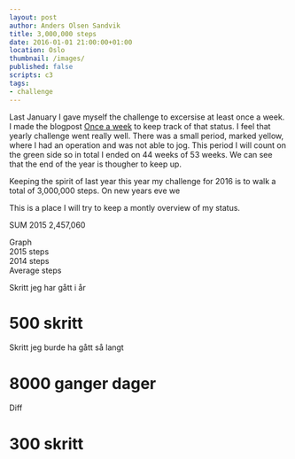 ```yaml
---
layout: post
author: Anders Olsen Sandvik
title: 3,000,000 steps
date: 2016-01-01 21:00:00+01:00
location: Oslo
thumbnail: /images/
published: false
scripts: c3
tags:
- challenge
---
```


Last January I gave myself the challenge to excersise at least once a week. I made the blogpost [Once a week](http://andersos.net/2015/01/01/once-a-week/) to keep track of that status. I feel that yearly challenge went really well. There was a small period, marked yellow, where I had an operation and was not able to jog. This period I will count on the green side so in total I ended on 44 weeks of 53 weeks. We can see that the end of the year is thougher to keep up.

Keeping the spirit of last year this year my challenge for 2016 is to walk a total of 3,000,000 steps. On new years eve we

This is a place I will try to keep a montly overview of my status.

SUM 2015 2,457,060

Graph  
2015 steps  
2014 steps  
Average steps  

Skritt jeg har gått i år
<h1>500 skritt</h1>
Skritt jeg burde ha gått så langt
<h1>8000 ganger dager</h1>
Diff
<h1>300 skritt</h1>

<div id="stepssum"></div>
<div id="stepsdaily"></div>

<script>
function ready(fn) {
  if (document.readyState != 'loading'){
    fn();
  } else {
    document.addEventListener('DOMContentLoaded', fn);
  }
}

function sumArrayOfSteps(steps) {
  var newSteps = steps.slice();
  for(var i = 1; i < steps.length; i++) {
    if(i === 1) {
      newSteps[0] = steps[0];
      newSteps[1] = steps[1];
      } else {
        newSteps[i] = newSteps[i-1] + steps[i];
      }  
    }
    return newSteps;   
}

function fillArray(value, len) {
  var arr = [];
  for (var i = 0; i < len; i++) {
    arr.push(value);
  }
  return arr;
}

var steps2015 = ['Steps 2015', 5136, 12741, 2363, 8526, 6287, 5543, 4962, 5263, 4631, 8675, 8039, 5232, 3798, 5083, 6062, 3570, 9478, 478, 835, 1972, 6560, 9376, 9757, 12921, 6938, 6236, 5887, 4871, 8627, 7073, 4653, 5291, 5280, 5878, 7244, 6089, 4098, 8052, 2860, 5897, 7327, 4315, 4084, 6682, 17790, 14391, 5534, 6428, 3886, 3276, 4974, 10312, 627, 3445, 3661, 7060, 5339, 5414, 5770, 0, 3768, 4313, 5740, 10058, 6318, 9893, 10098, 5487, 2563, 4897, 6582, 4328, 9877, 10032, 9573, 4588, 5256, 2793, 5283, 7253, 4508, 1115, 4890, 3536, 5721, 8379, 5545, 3637, 2543, 9870, 7802, 4781, 1610, 6549, 1893, 1448, 6414, 3096, 6884, 9198, 5087, 25854, 16594, 12277, 7853, 5301, 2970, 5581, 11640, 10590, 7074, 5728, 5436, 8362, 2662, 8410, 4925, 3726, 4038, 7833, 4463, 7136, 8381, 10081, 8258, 5492, 5595, 5394, 8770, 18770, 4712, 4264, 6757, 5528, 2467, 339, 4103, 8211, 3753, 4682, 8391, 7572, 4498, 4360, 4555, 5429, 10320, 10301, 6213, 7736, 3066, 4206, 5656, 2513, 3361, 8300, 6728, 2098, 5157, 10980, 5803, 7683, 34229, 21983, 10022, 3560, 9760, 12298, 14136, 11374, 12932, 10603, 4040, 10134, 9147, 10528, 11294, 8142, 9709, 8393, 25767, 5373, 10622, 8267, 10047, 9409, 8295, 6677, 8600, 11845, 10393, 5163, 1231, 7523, 10072, 10188, 9114, 12544, 9698, 4928, 6647, 9498, 7814, 13900, 6230, 16692, 26891, 6554, 3955, 8876, 4445, 799, 13443, 118, 7542, 5306, 7023, 5763, 6828, 4235, 37, 16445, 8406, 164, 13949, 7946, 2621, 148, 9190, 6236, 5728, 5246, 7719, 12826, 2769, 3016, 8444, 2983, 4989, 4912, 10805, 1305, 189, 10385, 5918, 5818, 11735, 4483, 8184, 14, 5556, 1875, 9450, 7867, 9412, 13138, 1791, 4068, 5743, 5822, 4103, 4475, 7704, 2160, 10119, 5641, 5198, 6442, 3862, 5667, 3162, 9075, 10561, 7583, 2898, 3078, 0, 3935, 3202, 9165, 2935, 2908, 9780, 0, 1022, 5175, 4291, 11242, 6326, 3182, 4455, 107, 2571, 6901, 10846, 6807, 6633, 2662, 4354, 7763, 8238, 9297, 7958, 7284, 7364, 4287, 4693, 6699, 7431, 4798, 5307, 560, 6346, 9548, 10313, 10782, 7331, 5340, 9150, 851, 5020, 7664, 8018, 5397, 5419, 3077, 1832, 806, 6051, 7417, 5374, 6359, 6007, 2523, 7312, 2967, 7096, 9247, 5763, 11610, 16672, 8611, 8755, 26645, 18840, 7735, 4264, 5541, 3825, 2767, 8442, 5966, 5630, 2406, 2319, 10368, 6733, 5760, 4846, 1813, 901, 6644, 41, 2528, 1498, 8334]
var sumSteps2015 = sumArrayOfSteps(steps2015);
var goalsteps2016 = fillArray(8197, 367);
goalsteps2016[0] = 'Goal 2016';
sumGoalSteps2016 = sumArrayOfSteps(goalsteps2016);
var steps2016 = ['Steps 2016', 0, 0];

function graphGoal() {
  var chart = c3.generate({
      bindto: '#stepssum',
      data: {
          x: 'x',
          xFormat: '%m-%d',
          columns: [
              ['x', '01-01', '01-02', '01-03', '01-04', '01-05', '01-06', '01-07', '01-08', '01-09', '01-10', '01-11', '01-12', '01-13', '01-14', '01-15', '01-16', '01-17', '01-18', '01-19', '01-20', '01-21', '01-22', '01-23', '01-24', '01-25', '01-26', '01-27', '01-28', '01-29', '01-30', '01-31', '02-01', '02-02', '02-03', '02-04', '02-05', '02-06', '02-07', '02-08', '02-09', '02-10', '02-11', '02-12', '02-13', '02-14', '02-15', '02-16', '02-17', '02-18', '02-19', '02-20', '02-21', '02-22', '02-23', '02-24', '02-25', '02-26', '02-27', '02-28', '02-29', '03-01', '03-02', '03-03', '03-04', '03-05', '03-06', '03-07', '03-08', '03-09', '03-10', '03-11', '03-12', '03-13', '03-14', '03-15', '03-16', '03-17', '03-18', '03-19', '03-20', '03-21', '03-22', '03-23', '03-24', '03-25', '03-26', '03-27', '03-28', '03-29', '03-30', '03-31', '04-01', '04-02', '04-03', '04-04', '04-05', '04-06', '04-07', '04-08', '04-09', '04-10', '04-11', '04-12', '04-13', '04-14', '04-15', '04-16', '04-17', '04-18', '04-19', '04-20', '04-21', '04-22', '04-23', '04-24', '04-25', '04-26', '04-27', '04-28', '04-29', '04-30', '05-01', '05-02', '05-03', '05-04', '05-05', '05-06', '05-07', '05-08', '05-09', '05-10', '05-11', '05-12', '05-13', '05-14', '05-15', '05-16', '05-17', '05-18', '05-19', '05-20', '05-21', '05-22', '05-23', '05-24', '05-25', '05-26', '05-27', '05-28', '05-29', '05-30', '05-31', '06-01', '06-02', '06-03', '06-04', '06-05', '06-06', '06-07', '06-08', '06-09', '06-10', '06-11', '06-12', '06-13', '06-14', '06-15', '06-16', '06-17', '06-18', '06-19', '06-20', '06-21', '06-22', '06-23', '06-24', '06-25', '06-26', '06-27', '06-28', '06-29', '06-30', '07-01', '07-02', '07-03', '07-04', '07-05', '07-06', '07-07', '07-08', '07-09', '07-10', '07-11', '07-12', '07-13', '07-14', '07-15', '07-16', '07-17', '07-18', '07-19', '07-20', '07-21', '07-22', '07-23', '07-24', '07-25', '07-26', '07-27', '07-28', '07-29', '07-30', '07-31', '08-01', '08-02', '08-03', '08-04', '08-05', '08-06', '08-07', '08-08', '08-09', '08-10', '08-11', '08-12', '08-13', '08-14', '08-15', '08-16', '08-17', '08-18', '08-19', '08-20', '08-21', '08-22', '08-23', '08-24', '08-25', '08-26', '08-27', '08-28', '08-29', '08-30', '08-31', '09-01', '09-02', '09-03', '09-04', '09-05', '09-06', '09-07', '09-08', '09-09', '09-10', '09-11', '09-12', '09-13', '09-14', '09-15', '09-16', '09-17', '09-18', '09-19', '09-20', '09-21', '09-22', '09-23', '09-24', '09-25', '09-26', '09-27', '09-28', '09-29', '09-30', '10-01', '10-02', '10-03', '10-04', '10-05', '10-06', '10-07', '10-08', '10-09', '10-10', '10-11', '10-12', '10-13', '10-14', '10-15', '10-16', '10-17', '10-18', '10-19', '10-20', '10-21', '10-22', '10-23', '10-24', '10-25', '10-26', '10-27', '10-28', '10-29', '10-30', '10-31', '11-01', '11-02', '11-03', '11-04', '11-05', '11-06', '11-07', '11-08', '11-09', '11-10', '11-11', '11-12', '11-13', '11-14', '11-15', '11-16', '11-17', '11-18', '11-19', '11-20', '11-21', '11-22', '11-23', '11-24', '11-25', '11-26', '11-27', '11-28', '11-29', '11-30', '12-01', '12-02', '12-03', '12-04', '12-05', '12-06', '12-07', '12-08', '12-09', '12-10', '12-11', '12-12', '12-13', '12-14', '12-15', '12-16', '12-17', '12-18', '12-19', '12-20', '12-21', '12-22', '12-23', '12-24', '12-25', '12-26', '12-27', '12-28', '12-29', '12-30', '12-31'],
              sumSteps2015,
              sumGoalSteps2016,
              steps2016
          ]
      },
      axis: {
          x: {
              type: 'timeseries',
              tick: {
                  format: '%m-%d'
              }
          }
      }
  });
}

function graphStepsDaily() {
  var chart = c3.generate({
      bindto: '#stepsdaily',
      data: {
          x: 'x',
          xFormat: '%m-%d',
          columns: [
              ['x', '01-01', '01-02', '01-03', '01-04', '01-05', '01-06', '01-07', '01-08', '01-09', '01-10', '01-11', '01-12', '01-13', '01-14', '01-15', '01-16', '01-17', '01-18', '01-19', '01-20', '01-21', '01-22', '01-23', '01-24', '01-25', '01-26', '01-27', '01-28', '01-29', '01-30', '01-31', '02-01', '02-02', '02-03', '02-04', '02-05', '02-06', '02-07', '02-08', '02-09', '02-10', '02-11', '02-12', '02-13', '02-14', '02-15', '02-16', '02-17', '02-18', '02-19', '02-20', '02-21', '02-22', '02-23', '02-24', '02-25', '02-26', '02-27', '02-28', '02-29', '03-01', '03-02', '03-03', '03-04', '03-05', '03-06', '03-07', '03-08', '03-09', '03-10', '03-11', '03-12', '03-13', '03-14', '03-15', '03-16', '03-17', '03-18', '03-19', '03-20', '03-21', '03-22', '03-23', '03-24', '03-25', '03-26', '03-27', '03-28', '03-29', '03-30', '03-31', '04-01', '04-02', '04-03', '04-04', '04-05', '04-06', '04-07', '04-08', '04-09', '04-10', '04-11', '04-12', '04-13', '04-14', '04-15', '04-16', '04-17', '04-18', '04-19', '04-20', '04-21', '04-22', '04-23', '04-24', '04-25', '04-26', '04-27', '04-28', '04-29', '04-30', '05-01', '05-02', '05-03', '05-04', '05-05', '05-06', '05-07', '05-08', '05-09', '05-10', '05-11', '05-12', '05-13', '05-14', '05-15', '05-16', '05-17', '05-18', '05-19', '05-20', '05-21', '05-22', '05-23', '05-24', '05-25', '05-26', '05-27', '05-28', '05-29', '05-30', '05-31', '06-01', '06-02', '06-03', '06-04', '06-05', '06-06', '06-07', '06-08', '06-09', '06-10', '06-11', '06-12', '06-13', '06-14', '06-15', '06-16', '06-17', '06-18', '06-19', '06-20', '06-21', '06-22', '06-23', '06-24', '06-25', '06-26', '06-27', '06-28', '06-29', '06-30', '07-01', '07-02', '07-03', '07-04', '07-05', '07-06', '07-07', '07-08', '07-09', '07-10', '07-11', '07-12', '07-13', '07-14', '07-15', '07-16', '07-17', '07-18', '07-19', '07-20', '07-21', '07-22', '07-23', '07-24', '07-25', '07-26', '07-27', '07-28', '07-29', '07-30', '07-31', '08-01', '08-02', '08-03', '08-04', '08-05', '08-06', '08-07', '08-08', '08-09', '08-10', '08-11', '08-12', '08-13', '08-14', '08-15', '08-16', '08-17', '08-18', '08-19', '08-20', '08-21', '08-22', '08-23', '08-24', '08-25', '08-26', '08-27', '08-28', '08-29', '08-30', '08-31', '09-01', '09-02', '09-03', '09-04', '09-05', '09-06', '09-07', '09-08', '09-09', '09-10', '09-11', '09-12', '09-13', '09-14', '09-15', '09-16', '09-17', '09-18', '09-19', '09-20', '09-21', '09-22', '09-23', '09-24', '09-25', '09-26', '09-27', '09-28', '09-29', '09-30', '10-01', '10-02', '10-03', '10-04', '10-05', '10-06', '10-07', '10-08', '10-09', '10-10', '10-11', '10-12', '10-13', '10-14', '10-15', '10-16', '10-17', '10-18', '10-19', '10-20', '10-21', '10-22', '10-23', '10-24', '10-25', '10-26', '10-27', '10-28', '10-29', '10-30', '10-31', '11-01', '11-02', '11-03', '11-04', '11-05', '11-06', '11-07', '11-08', '11-09', '11-10', '11-11', '11-12', '11-13', '11-14', '11-15', '11-16', '11-17', '11-18', '11-19', '11-20', '11-21', '11-22', '11-23', '11-24', '11-25', '11-26', '11-27', '11-28', '11-29', '11-30', '12-01', '12-02', '12-03', '12-04', '12-05', '12-06', '12-07', '12-08', '12-09', '12-10', '12-11', '12-12', '12-13', '12-14', '12-15', '12-16', '12-17', '12-18', '12-19', '12-20', '12-21', '12-22', '12-23', '12-24', '12-25', '12-26', '12-27', '12-28', '12-29', '12-30', '12-31'],
              steps2015,
              goalsteps2016

          ]
      },
      axis: {
          x: {
              type: 'timeseries',
              tick: {
                  format: '%m-%d'
              }
          }
      }
  });
}

ready(graphGoal);
ready(graphStepsDaily);

// Array of steps in 2015
// ['2015', 5136, 12741, 2363, 8526, 6287, 5543, 4962, 5263, 4631, 8675, 8039, 5232, 3798, 5083, 6062, 3570, 9478, 478, 835, 1972, 6560, 9376, 9757, 12921, 6938, 6236, 5887, 4871, 8627, 7073, 4653, 5291, 5280, 5878, 7244, 6089, 4098, 8052, 2860, 5897, 7327, 4315, 4084, 6682, 17790, 14391, 5534, 6428, 3886, 3276, 4974, 10312, 627, 3445, 3661, 7060, 5339, 5414, 5770, 0, 3768, 4313, 5740, 10058, 6318, 9893, 10098, 5487, 2563, 4897, 6582, 4328, 9877, 10032, 9573, 4588, 5256, 2793, 5283, 7253, 4508, 1115, 4890, 3536, 5721, 8379, 5545, 3637, 2543, 9870, 7802, 4781, 1610, 6549, 1893, 1448, 6414, 3096, 6884, 9198, 5087, 25854, 16594, 12277, 7853, 5301, 2970, 5581, 11640, 10590, 7074, 5728, 5436, 8362, 2662, 8410, 4925, 3726, 4038, 7833, 4463, 7136, 8381, 10081, 8258, 5492, 5595, 5394, 8770, 18770, 4712, 4264, 6757, 5528, 2467, 339, 4103, 8211, 3753, 4682, 8391, 7572, 4498, 4360, 4555, 5429, 10320, 10301, 6213, 7736, 3066, 4206, 5656, 2513, 3361, 8300, 6728, 2098, 5157, 10980, 5803, 7683, 34229, 21983, 10022, 3560, 9760, 12298, 14136, 11374, 12932, 10603, 4040, 10134, 9147, 10528, 11294, 8142, 9709, 8393, 25767, 5373, 10622, 8267, 10047, 9409, 8295, 6677, 8600, 11845, 10393, 5163, 1231, 7523, 10072, 10188, 9114, 12544, 9698, 4928, 6647, 9498, 7814, 13900, 6230, 16692, 26891, 6554, 3955, 8876, 4445, 799, 13443, 118, 7542, 5306, 7023, 5763, 6828, 4235, 37, 16445, 8406, 164, 13949, 7946, 2621, 148, 9190, 6236, 5728, 5246, 7719, 12826, 2769, 3016, 8444, 2983, 4989, 4912, 10805, 1305, 189, 10385, 5918, 5818, 11735, 4483, 8184, 14, 5556, 1875, 9450, 7867, 9412, 13138, 1791, 4068, 5743, 5822, 4103, 4475, 7704, 2160, 10119, 5641, 5198, 6442, 3862, 5667, 3162, 9075, 10561, 7583, 2898, 3078, 0, 3935, 3202, 9165, 2935, 2908, 9780, 0, 1022, 5175, 4291, 11242, 6326, 3182, 4455, 107, 2571, 6901, 10846, 6807, 6633, 2662, 4354, 7763, 8238, 9297, 7958, 7284, 7364, 4287, 4693, 6699, 7431, 4798, 5307, 560, 6346, 9548, 10313, 10782, 7331, 5340, 9150, 851, 5020, 7664, 8018, 5397, 5419, 3077, 1832, 806, 6051, 7417, 5374, 6359, 6007, 2523, 7312, 2967, 7096, 9247, 5763, 11610, 16672, 8611, 8755, 26645, 18840, 7735, 4264, 5541, 3825, 2767, 8442, 5966, 5630, 2406, 2319, 10368, 6733, 5760, 4846, 1813, 901, 6644, 41, 2528, 1498, 8334]

// List of all dates in a year including 29.5
// ['dates', '01-01', '01-02', '01-03', '01-04', '01-05', '01-06', '01-07', '01-08', '01-09', '01-10', '01-11', '01-12', '01-13', '01-14', '01-15', '01-16', '01-17', '01-18', '01-19', '01-20', '01-21', '01-22', '01-23', '01-24', '01-25', '01-26', '01-27', '01-28', '01-29', '01-30', '01-31', '02-01', '02-02', '02-03', '02-04', '02-05', '02-06', '02-07', '02-08', '02-09', '02-10', '02-11', '02-12', '02-13', '02-14', '02-15', '02-16', '02-17', '02-18', '02-19', '02-20', '02-21', '02-22', '02-23', '02-24', '02-25', '02-26', '02-27', '02-28', '02-29', '03-01', '03-02', '03-03', '03-04', '03-05', '03-06', '03-07', '03-08', '03-09', '03-10', '03-11', '03-12', '03-13', '03-14', '03-15', '03-16', '03-17', '03-18', '03-19', '03-20', '03-21', '03-22', '03-23', '03-24', '03-25', '03-26', '03-27', '03-28', '03-29', '03-30', '03-31', '04-01', '04-02', '04-03', '04-04', '04-05', '04-06', '04-07', '04-08', '04-09', '04-10', '04-11', '04-12', '04-13', '04-14', '04-15', '04-16', '04-17', '04-18', '04-19', '04-20', '04-21', '04-22', '04-23', '04-24', '04-25', '04-26', '04-27', '04-28', '04-29', '04-30', '05-01', '05-02', '05-03', '05-04', '05-05', '05-06', '05-07', '05-08', '05-09', '05-10', '05-11', '05-12', '05-13', '05-14', '05-15', '05-16', '05-17', '05-18', '05-19', '05-20', '05-21', '05-22', '05-23', '05-24', '05-25', '05-26', '05-27', '05-28', '05-29', '05-30', '05-31', '06-01', '06-02', '06-03', '06-04', '06-05', '06-06', '06-07', '06-08', '06-09', '06-10', '06-11', '06-12', '06-13', '06-14', '06-15', '06-16', '06-17', '06-18', '06-19', '06-20', '06-21', '06-22', '06-23', '06-24', '06-25', '06-26', '06-27', '06-28', '06-29', '06-30', '07-01', '07-02', '07-03', '07-04', '07-05', '07-06', '07-07', '07-08', '07-09', '07-10', '07-11', '07-12', '07-13', '07-14', '07-15', '07-16', '07-17', '07-18', '07-19', '07-20', '07-21', '07-22', '07-23', '07-24', '07-25', '07-26', '07-27', '07-28', '07-29', '07-30', '07-31', '08-01', '08-02', '08-03', '08-04', '08-05', '08-06', '08-07', '08-08', '08-09', '08-10', '08-11', '08-12', '08-13', '08-14', '08-15', '08-16', '08-17', '08-18', '08-19', '08-20', '08-21', '08-22', '08-23', '08-24', '08-25', '08-26', '08-27', '08-28', '08-29', '08-30', '08-31', '09-01', '09-02', '09-03', '09-04', '09-05', '09-06', '09-07', '09-08', '09-09', '09-10', '09-11', '09-12', '09-13', '09-14', '09-15', '09-16', '09-17', '09-18', '09-19', '09-20', '09-21', '09-22', '09-23', '09-24', '09-25', '09-26', '09-27', '09-28', '09-29', '09-30', '10-01', '10-02', '10-03', '10-04', '10-05', '10-06', '10-07', '10-08', '10-09', '10-10', '10-11', '10-12', '10-13', '10-14', '10-15', '10-16', '10-17', '10-18', '10-19', '10-20', '10-21', '10-22', '10-23', '10-24', '10-25', '10-26', '10-27', '10-28', '10-29', '10-30', '10-31', '11-01', '11-02', '11-03', '11-04', '11-05', '11-06', '11-07', '11-08', '11-09', '11-10', '11-11', '11-12', '11-13', '11-14', '11-15', '11-16', '11-17', '11-18', '11-19', '11-20', '11-21', '11-22', '11-23', '11-24', '11-25', '11-26', '11-27', '11-28', '11-29', '11-30', '12-01', '12-02', '12-03', '12-04', '12-05', '12-06', '12-07', '12-08', '12-09', '12-10', '12-11', '12-12', '12-13', '12-14', '12-15', '12-16', '12-17', '12-18', '12-19', '12-20', '12-21', '12-22', '12-23', '12-24', '12-25', '12-26', '12-27', '12-28', '12-29', '12-30', '12-31']
</script>

